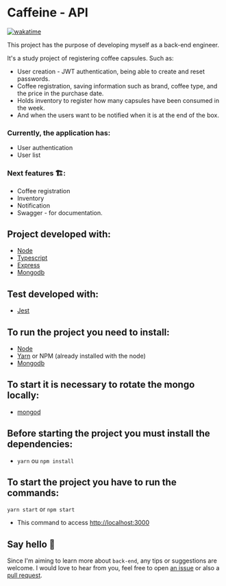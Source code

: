 # Caffeine - API

[![wakatime](https://wakatime.com/badge/user/2aeba48e-4558-4f58-965a-fc1cd46ba978/project/42b0d20a-ef13-41c8-b560-0e7926edb03d.svg)](https://wakatime.com/badge/user/2aeba48e-4558-4f58-965a-fc1cd46ba978/project/42b0d20a-ef13-41c8-b560-0e7926edb03d)

This project has the purpose of developing myself as a back-end engineer.

It's a study project of registering coffee capsules. Such as:

- User creation - JWT authentication, being able to create and reset passwords.
- Coffee registration, saving information such as brand, coffee type, and the price in the purchase date.
- Holds inventory to register how many capsules have been consumed in the week.
- And when the users want to be notified when it is at the end of the box.

### Currently, the application has:

- User authentication
- User list

### Next features 🏗️:

- Coffee registration
- Inventory
- Notification
- Swagger - for documentation.

## Project developed with:

- [Node](https://nodejs.org/en/download/)
- [Typescript](https://www.typescriptlang.org/)
- [Express](https://expressjs.com/)
- [Mongodb](https://www.mongodb.com/cloud/atlas/lp/try4?adgroup=146373896140&cq_cmp=19616985274&gad=1)

## Test developed with:

- [Jest](https://jestjs.io/)

## To run the project you need to install:

- [Node](https://nodejs.org/en/download/)
- [Yarn](https://yarnpkg.com/lang/en/docs/install/) or NPM (already installed with the node)
- [Mongodb](https://docs.mongodb.com/manual/installation/)

## To start it is necessary to rotate the mongo locally:

- [mongod](https://docs.mongodb.com/manual/tutorial/manage-mongodb-processes/)

## Before starting the project you must install the dependencies:

- `yarn` ou `npm install`

## To start the project you have to run the commands:

`yarn start` or `npm start`

- This command to access [http://localhost:3000](http://localhost:3000)

## Say hello 👋

Since I'm aiming to learn more about `back-end`, any tips or suggestions are welcome. I would love to hear from you, feel free to open [an issue](https://github.com/nathpaiva/caffeine-api/issues) or also a [pull request](https://github.com/nathpaiva/caffeine-api/fork).
